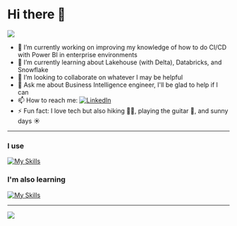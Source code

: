 # Hi there 👋 

![](https://readme-typing-svg.herokuapp.com?lines=I'm+Marcus!)

- 🔭 I’m currently working on improving my knowledge of how to do CI/CD with Power BI in enterprise environments
- 🌱 I’m currently learning about Lakehouse (with Delta), Databricks, and Snowflake
- 👯 I’m looking to collaborate on whatever I may be helpful
- 💬 Ask me about Business Intelligence engineer, I'll be glad to help if I can
- 📫 How to reach me: <a href="https://www.linkedin.com/in/marcusdipaula/"><img src="https://img.shields.io/badge/Linkedin-0077b5?style=flat&logo=linkedin" alt="LinkedIn" /></a>
- ⚡ Fun fact: I love tech but also hiking 🚶‍♂️, playing the guitar 🎸, and sunny days ☀️

---

### I use
[![My Skills](https://skillicons.dev/icons?i=azure,linux,py,r,regex,vscode,visualstudio,github,mongodb,mysql,postgres)](https://skillicons.dev)

### I'm also learning
[![My Skills](https://skillicons.dev/icons?i=nodejs,cs,redis,fastapi)](https://skillicons.dev)

---

![](https://komarev.com/ghpvc/?username=marcusdipaula)
